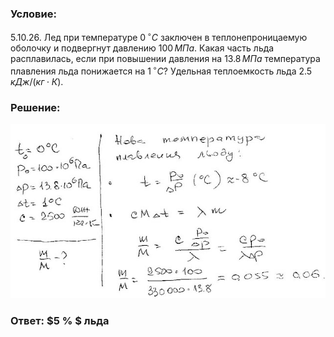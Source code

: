 ###  Условие: 

$5.10.26.$ Лед при температуре $0 \,^{\circ}С$ заключен в теплонепроницаемую оболочку и подвергнут давлению $100 \,МПа$. Какая часть льда расплавилась, если при повышении давления на $13.8 \,МПа$ температура плавления льда понижается на $1 \,^{\circ}С$? Удельная теплоемкость льда $2.5 \,кДж/(кг \cdot К)$. 

###  Решение: 

![|640x355, 67%](../../img/5.10.26/1.jpg) 

###  Ответ: $5 \% $ льда 
